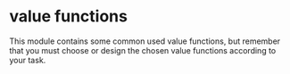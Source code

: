 # value functions

This module contains some common used value functions, but remember that you must choose or design the chosen value functions according to your task.
